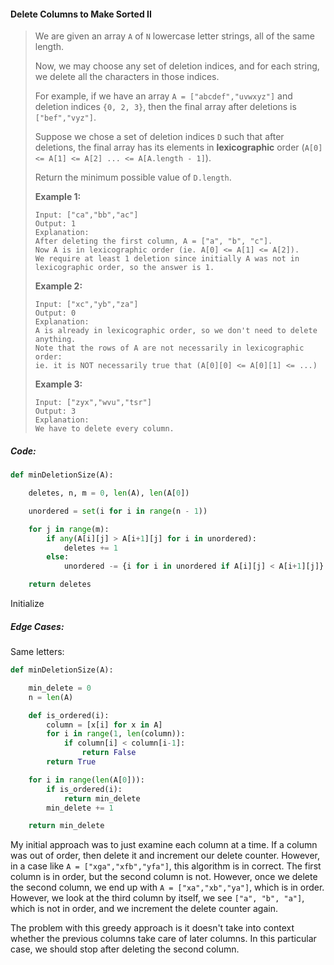 #### Delete Columns to Make Sorted II

> We are given an array `A` of `N` lowercase letter strings, all of the same length.
>
> Now, we may choose any set of deletion indices, and for each string, we delete all the characters in those indices.
>
> For example, if we have an array `A = ["abcdef","uvwxyz"]` and deletion indices `{0, 2, 3}`, then the final array after deletions is `["bef","vyz"]`.
>
> Suppose we chose a set of deletion indices `D` such that after deletions, the final array has its elements in **lexicographic** order \(`A[0] <= A[1] <= A[2] ... <= A[A.length - 1]`\).
>
> Return the minimum possible value of `D.length`.
>
> **Example 1:**
>
> ```
> Input: ["ca","bb","ac"]
> Output: 1
> Explanation: 
> After deleting the first column, A = ["a", "b", "c"].
> Now A is in lexicographic order (ie. A[0] <= A[1] <= A[2]).
> We require at least 1 deletion since initially A was not in lexicographic order, so the answer is 1.
> ```
>
> **Example 2:**
>
> ```
> Input: ["xc","yb","za"]
> Output: 0
> Explanation: 
> A is already in lexicographic order, so we don't need to delete anything.
> Note that the rows of A are not necessarily in lexicographic order:
> ie. it is NOT necessarily true that (A[0][0] <= A[0][1] <= ...)
> ```
>
> **Example 3:**
>
> ```
> Input: ["zyx","wvu","tsr"]
> Output: 3
> Explanation: 
> We have to delete every column.
> ```

##### Code:

```py
def minDeletionSize(A):

    deletes, n, m = 0, len(A), len(A[0])

    unordered = set(i for i in range(n - 1))

    for j in range(m):
        if any(A[i][j] > A[i+1][j] for i in unordered):
            deletes += 1
        else:
            unordered -= {i for i in unordered if A[i][j] < A[i+1][j]}

    return deletes
```

Initialize 

##### Edge Cases:

Same letters:

```py
def minDeletionSize(A):

    min_delete = 0
    n = len(A)

    def is_ordered(i):
        column = [x[i] for x in A]
        for i in range(1, len(column)):
            if column[i] < column[i-1]:
                return False
        return True

    for i in range(len(A[0])):
        if is_ordered(i):
            return min_delete
        min_delete += 1

    return min_delete
```

My initial approach was to just examine each column at a time. If a column was out of order, then delete it and increment our delete counter. However, in a case like `A = ["xga","xfb","yfa"]`, this algorithm is in correct. The first column is in order, but the second column is not. However, once we delete the second column, we end up with `A = ["xa","xb","ya"]`, which is in order. However, we look at the third column by itself, we see `["a", "b", "a"]`, which is not in order, and we increment the delete counter again.

The problem with this greedy approach is it doesn't take into context whether the previous columns take care of later columns. In this particular case, we should stop after deleting the second column.

